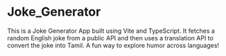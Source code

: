 # Joke_Generator
This is a Joke Generator App built using Vite and TypeScript. It fetches a random English joke from a public API and then uses a translation API to convert the joke into Tamil. A fun way to explore humor across languages!
